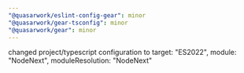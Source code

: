 ```yaml
---
"@quasarwork/eslint-config-gear": minor
"@quasarwork/gear-tsconfig": minor
"@quasarwork/gear": minor
---
```


changed project/typescript configuration to target: "ES2022", module: "NodeNext", moduleResolution: "NodeNext"
